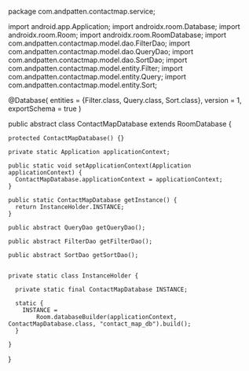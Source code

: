package com.andpatten.contactmap.service;

import android.app.Application;
import androidx.room.Database;
import androidx.room.Room;
import androidx.room.RoomDatabase;
import com.andpatten.contactmap.model.dao.FilterDao;
import com.andpatten.contactmap.model.dao.QueryDao;
import com.andpatten.contactmap.model.dao.SortDao;
import com.andpatten.contactmap.model.entity.Filter;
import com.andpatten.contactmap.model.entity.Query;
import com.andpatten.contactmap.model.entity.Sort;

@Database(
    entities = {Filter.class, Query.class, Sort.class},
    version = 1, exportSchema = true
)



  public abstract class ContactMapDatabase extends RoomDatabase {

    protected ContactMapDatabase() {}

    private static Application applicationContext;

    public static void setApplicationContext(Application applicationContext) {
      ContactMapDatabase.applicationContext = applicationContext;
    }

    public static ContactMapDatabase getInstance() {
      return InstanceHolder.INSTANCE;
    }

    public abstract QueryDao getQueryDao();

    public abstract FilterDao getFilterDao();

    public abstract SortDao getSortDao();


    private static class InstanceHolder {

      private static final ContactMapDatabase INSTANCE;

      static {
        INSTANCE =
            Room.databaseBuilder(applicationContext, ContactMapDatabase.class, "contact_map_db").build();
      }

    }





  }